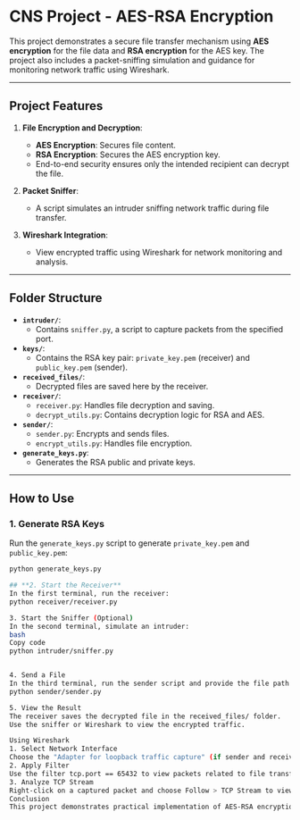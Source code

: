 # CNS Project - AES-RSA Encryption

This project demonstrates a secure file transfer mechanism using **AES encryption** for the file data and **RSA encryption** for the AES key. The project also includes a packet-sniffing simulation and guidance for monitoring network traffic using Wireshark.

---

## **Project Features**
1. **File Encryption and Decryption**:
   - **AES Encryption**: Secures file content.
   - **RSA Encryption**: Secures the AES encryption key.
   - End-to-end security ensures only the intended recipient can decrypt the file.

2. **Packet Sniffer**:
   - A script simulates an intruder sniffing network traffic during file transfer.

3. **Wireshark Integration**:
   - View encrypted traffic using Wireshark for network monitoring and analysis.

---

## **Folder Structure**
- **`intruder/`**:
  - Contains `sniffer.py`, a script to capture packets from the specified port.
- **`keys/`**:
  - Contains the RSA key pair: `private_key.pem` (receiver) and `public_key.pem` (sender).
- **`received_files/`**:
  - Decrypted files are saved here by the receiver.
- **`receiver/`**:
  - `receiver.py`: Handles file decryption and saving.
  - `decrypt_utils.py`: Contains decryption logic for RSA and AES.
- **`sender/`**:
  - `sender.py`: Encrypts and sends files.
  - `encrypt_utils.py`: Handles file encryption.
- **`generate_keys.py`**:
  - Generates the RSA public and private keys.

---

## **How to Use**
### **1. Generate RSA Keys**
Run the `generate_keys.py` script to generate `private_key.pem` and `public_key.pem`:
```bash
python generate_keys.py

## **2. Start the Receiver**
In the first terminal, run the receiver:
python receiver/receiver.py

3. Start the Sniffer (Optional)
In the second terminal, simulate an intruder:
bash
Copy code
python intruder/sniffer.py


4. Send a File
In the third terminal, run the sender script and provide the file path to send
python sender/sender.py

5. View the Result
The receiver saves the decrypted file in the received_files/ folder.
Use the sniffer or Wireshark to view the encrypted traffic.

Using Wireshark
1. Select Network Interface
Choose the "Adapter for loopback traffic capture" (if sender and receiver are on the same machine).
2. Apply Filter
Use the filter tcp.port == 65432 to view packets related to file transfer.
3. Analyze TCP Stream
Right-click on a captured packet and choose Follow > TCP Stream to view the encrypted communication.
Conclusion
This project demonstrates practical implementation of AES-RSA encryption for secure file transfer, along with network monitoring using Wireshark.


